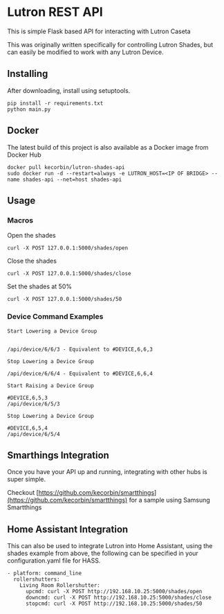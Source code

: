 Lutron REST API
=============

This is simple Flask based API for interacting with Lutron Caseta

This was originally written specifically for controlling Lutron Shades, but can easily
be modified to work with any Lutron Device.


## Installing

After downloading, install using setuptools.

    pip install -r requirements.txt
    python main.py

## Docker


The latest build of this project is also available as a Docker image from Docker Hub

    docker pull kecorbin/lutron-shades-api
    sudo docker run -d --restart=always -e LUTRON_HOST=<IP OF BRIDGE> --name shades-api --net=host shades-api

## Usage

### Macros


Open the shades

    curl -X POST 127.0.0.1:5000/shades/open

Close the shades

    curl -X POST 127.0.0.1:5000/shades/close

Set the shades at 50%

    curl -X POST 127.0.0.1:5000/shades/50


### Device Command Examples

```
Start Lowering a Device Group


/api/device/6/6/3 - Equivalent to #DEVICE,6,6,3

Stop Lowering a Device Group

/api/device/6/6/4 - Equivalent to #DEVICE,6,6,4

Start Raising a Device Group

#DEVICE,6,5,3
/api/device/6/5/3

Stop Lowering a Device Group

#DEVICE,6,5,4
/api/device/6/5/4

```


## Smarthings Integration

Once you have your API up and running, integrating with other hubs is super simple.  

Checkout [https://github.com/kecorbin/smartthings](https://github.com/kecorbin/smartthings) for a sample using Samsung Smartthings

## Home Assistant Integration

This can also be used to integrate Lutron into Home Assistant, using the shades example from above, the following can be
specified in your configuration.yaml file for HASS.


    - platform: command_line
      rollershutters:
        Living Room Rollershutter:
          upcmd: curl -X POST http://192.168.10.25:5000/shades/open
          downcmd: curl -X POST http://192.168.10.25:5000/shades/close
          stopcmd: curl -X POST http://192.168.10.25:5000/shades/50


